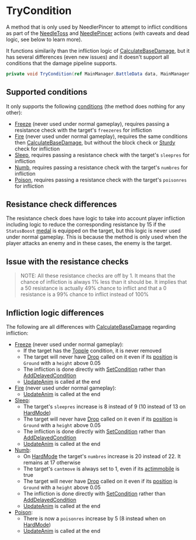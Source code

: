 # TryCondition
A method that is only used by NeedlerPincer to attempt to inflict conditions as part of the [NeedleToss](../../Player%20actions/Skills/NeedleToss.md) and [NeedlePincer](../../Player%20actions/Skills/NeedlePincer.md) actions (with caveats and dead logic, see below to learn more).

It functions similarily than the infliction logic of  [CalculateBaseDamage](../../Damage%20pipeline/CalculateBaseDamage.md), but it has several differences (even new issues) and it doesn't support all conditions that the damage pipeline supports.

```cs
private void TryCondition(ref MainManager.BattleData data, MainManager.BattleCondition condition, int turns)
```

## Supported conditions
It only supports the following [conditions](../Conditions.md) (the method does nothing for any other):

- [Freeze](../BattleCondition/Freeze.md) (never used under normal gameplay), requires passing a resistance check with the target's `freezeres` for infliction
- [Fire](../BattleCondition/Fire.md) (never used under normal gameplay), requires the same conditions then [CalculateBaseDamage](../../Damage%20pipeline/CalculateBaseDamage.md), but without the block check or [Sturdy](../BattleCondition/Sturdy.md) check for infliction
- [Sleep](../BattleCondition/Sleep.md), requires passing a resistance check with the target's `sleepres` for infliction
- [Numb](../BattleCondition/Numb.md), requires passing a resistance check with the target's `numbres` for infliction
- [Poison](../BattleCondition/Poison.md), requires passing a resistance check with the target's `poisonres` for infliction

## Resistance check differences
The resistance check does have logic to take into account player infliction including logic to reduce the corresponding resistance by 15 if the `StatusBoost` [medal](../../../Enums%20and%20IDs/Medal.md) is equipped on the target, but this logic is never used under normal gameplay. This is because the method is only used when the player attacks an enemy and in these cases, the enemy is the target.

## Issue with the resistance checks
> NOTE: All these resistance checks are off by 1. It means that the chance of infliction is always 1% less than it should be. It implies that a 50 resistance is actually 49% chance to inflict and that a 0 resistance is a 99% chance to inflict instead of 100%

## Infliction logic differences
The following are all differences with [CalculateBaseDamage](../../Damage%20pipeline/CalculateBaseDamage.md) regarding infliction:

- [Freeze](../BattleCondition/Freeze.md) (never used under normal gameplay):
    - If the target has the [Topple](../BattleCondition/Topple.md) condition, it is never removed
    - The target will never have [Drop](../../../Entities/EntityControl/Notable%20methods/Drop.md) called on it even if its [position](../BattlePosition.md) is `Ground` with a `height` above 0.05
    - The infliction is done directly with [SetCondition](SetCondition.md) rather than [AddDelayedCondition](../Delayed%20condition.md#adddelayedcondition)
    - [UpdateAnim](../../Visual%20rendering/UpdateAnim.md) is called at the end
- [Fire](../BattleCondition/Fire.md) (never used under normal gameplay):
    - [UpdateAnim](../../Visual%20rendering/UpdateAnim.md) is called at the end
- [Sleep](../BattleCondition/Sleep.md):
    - The target's `sleepres` increase is 8 instead of 9 (10 instead of 13 on [HardMode](../../Damage%20pipeline/HardMode.md))
    - The target will never have [Drop](../../../Entities/EntityControl/Notable%20methods/Drop.md) called on it even if its [position](../BattlePosition.md) is `Ground` with a `height` above 0.05
    - The infliction is done directly with [SetCondition](SetCondition.md) rather than [AddDelayedCondition](../Delayed%20condition.md#adddelayedcondition)
    - [UpdateAnim](../../Visual%20rendering/UpdateAnim.md) is called at the end
- [Numb](../BattleCondition/Numb.md):
    - On [HardMode](../../Damage%20pipeline/HardMode.md) the target's `numbres` increase is 20 instead of 22. It remains at 17 otherwise
    - The target's `cantmove` is always set to 1, even if its [actimmobile](../Enemy%20features.md#actimmobile) is true
    - The target will never have [Drop](../../../Entities/EntityControl/Notable%20methods/Drop.md) called on it even if its [position](../BattlePosition.md) is `Ground` with a `height` above 0.05
    - The infliction is done directly with [SetCondition](SetCondition.md) rather than [AddDelayedCondition](../Delayed%20condition.md#adddelayedcondition)
    - [UpdateAnim](../../Visual%20rendering/UpdateAnim.md) is called at the end
- [Poison](../BattleCondition/Poison.md): 
    - There is now a `poisonres` increase by 5 (8 instead when on [HardMode](../../Damage%20pipeline/HardMode.md))
    - [UpdateAnim](../../Visual%20rendering/UpdateAnim.md) is called at the end
